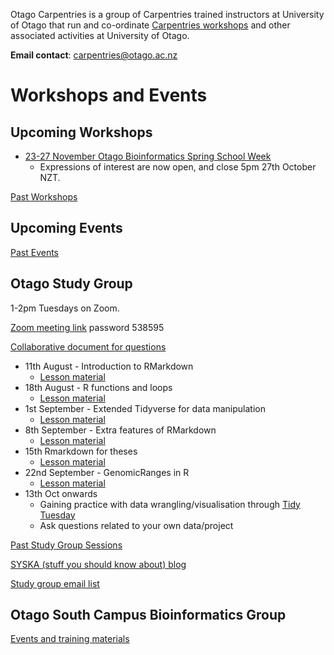 Otago Carpentries is a group of Carpentries trained instructors at University of Otago that run and co-ordinate [Carpentries workshops](https://carpentries.org) and other associated activities at University of Otago. 

**Email contact**: carpentries@otago.ac.nz

# Workshops and Events

## Upcoming Workshops

- [23-27 November Otago Bioinformatics Spring School Week](https://otagocarpentries.github.io/bioinformatics-spring-school-2020)
  - Expressions of interest are now open, and close 5pm 27th October NZT.

[Past Workshops](past_workshops)

## Upcoming Events



[Past Events](past_events)

## Otago Study Group

1-2pm Tuesdays on Zoom.

[Zoom meeting link](https://otago.zoom.us/j/99838550412?pwd=SFg4eEdDZFNYODF1V0hEYmE3Y2hpZz09) password 538595

[Collaborative document for questions](https://docs.google.com/document/d/1yCnsZDdX7sp6w36w2ZGiuYADBQlNCxJcxmyXr3MfJBU/edit?usp=sharing)

- 11th August - Introduction to RMarkdown 
  - [Lesson material](https://github.com/MattBixley/Markdown_Lessons)
- 18th August - R functions and loops
  - [Lesson material](https://github.com/murraycadzow/R_functions_and_iterators)
- 1st September - Extended Tidyverse for data manipulation
  - [Lesson material](https://github.com/murraycadzow/R_extended_data_manipulation)
- 8th September - Extra features of RMarkdown
  - [Lesson material](https://github.com/MattBixley/Markdown_Lessons)
- 15th Rmarkdown for theses
  - [Lesson material](https://github.com/murraycadzow/bookdown_thesis_demo)
- 22nd September - GenomicRanges in R
  - [Lesson material](https://github.com/murraycadzow/R_tutorials/blob/master/genomics/genomic_data_in_r.Rmd)
- 13th Oct onwards 
  - Gaining practice with data wrangling/visualisation through [Tidy Tuesday](https://github.com/rfordatascience/tidytuesday)
  - Ask questions related to your own data/project

[Past Study Group Sessions](sg_past_events)

[SYSKA (stuff you should know about) blog](https://otagostudygroup.github.io/syskasnippets/)

[Study group email list](https://docs.google.com/forms/d/e/1FAIpQLSewe4HY8jNJfjE0Tz9tPYs4a1iPqL4BpM5mszEO-As_1giEkw/viewform)

## Otago South Campus Bioinformatics Group

[Events and training materials](https://otagomohio.github.io/)

